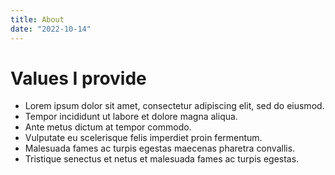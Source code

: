 ```yaml
---
title: About
date: "2022-10-14"
---
```


# Values I provide

* Lorem ipsum dolor sit amet, consectetur adipiscing elit, sed do eiusmod.
* Tempor incididunt ut labore et dolore magna aliqua.
*  Ante metus dictum at tempor commodo.
* Vulputate eu scelerisque felis imperdiet proin fermentum.
* Malesuada fames ac turpis egestas maecenas pharetra convallis.
* Tristique senectus et netus et malesuada fames ac turpis egestas.

